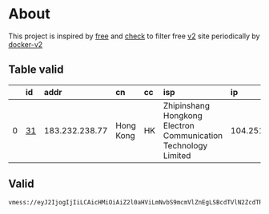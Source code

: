
# About

This project is inspired by [free](https://github.com/freefq/free) and [check](https://github.com/yeahwu/check) to filter free [v2](https://github.com/v2fly/v2ray-core) site periodically by [docker-v2](https://hub.docker.com/r/v2ray/official)

    

## Table valid
|    | id                   | addr           | cn        | cc   | isp                                                            | ip             | chatgpt          |
|---:|:---------------------|:---------------|:----------|:-----|:---------------------------------------------------------------|:---------------|:-----------------|
|  0 | [31](config/31.json) | 183.232.238.77 | Hong Kong | HK   | Zhipinshang Hongkong Electron Communication Technology Limited | 104.251.224.35 | Yes (Region: US) |

## Valid
```
vmess://eyJ2IjogIjIiLCAicHMiOiAiZ2l0aHViLmNvbS9mcmVlZnEgLSBcdTVlN2ZcdTRlMWNcdTc3MDFcdTRlMWNcdTgzOWVcdTVlMDJcdTc5ZmJcdTUyYTggMzEiLCAiYWRkIjogIjE4My4yMzIuMjM4Ljc3IiwgInBvcnQiOiAiMzUwNCIsICJ0eXBlIjogIm5vbmUiLCAiaWQiOiAiYWI1MzcxOTUtYjc0Yy0zZGY1LWEzYTEtZDUwNDM0NWU4MGJiIiwgImFpZCI6ICIwIiwgIm5ldCI6ICJ0Y3AiLCAicGF0aCI6ICIvIiwgImhvc3QiOiAiIiwgInRscyI6ICIifQ==
```

